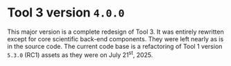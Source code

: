 # Tool 3 version `4.0.0`

This major version is a complete redesign of Tool 3. It was entirely rewritten
except for core scientific back-end components. They were left nearly as is in
the source code. The current code base is a refactoring of Tool 1 version
`5.3.0` (RC1) assets as they were on July 21<sup>st</sup>, 2025.
